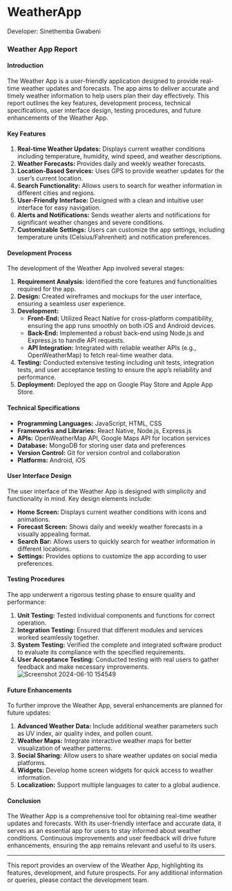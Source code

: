 # WeatherApp
Developer: Sinethemba Gwabeni

### Weather App Report

#### Introduction
The Weather App is a user-friendly application designed to provide real-time weather updates and forecasts. The app aims to deliver accurate and timely weather information to help users plan their day effectively. This report outlines the key features, development process, technical specifications, user interface design, testing procedures, and future enhancements of the Weather App.

#### Key Features
1. **Real-time Weather Updates:** Displays current weather conditions including temperature, humidity, wind speed, and weather descriptions.
2. **Weather Forecasts:** Provides daily and weekly weather forecasts.
3. **Location-Based Services:** Uses GPS to provide weather updates for the user’s current location.
4. **Search Functionality:** Allows users to search for weather information in different cities and regions.
5. **User-Friendly Interface:** Designed with a clean and intuitive user interface for easy navigation.
6. **Alerts and Notifications:** Sends weather alerts and notifications for significant weather changes and severe conditions.
7. **Customizable Settings:** Users can customize the app settings, including temperature units (Celsius/Fahrenheit) and notification preferences.

#### Development Process
The development of the Weather App involved several stages:

1. **Requirement Analysis:** Identified the core features and functionalities required for the app.
2. **Design:** Created wireframes and mockups for the user interface, ensuring a seamless user experience.
3. **Development:** 
    - **Front-End:** Utilized React Native for cross-platform compatibility, ensuring the app runs smoothly on both iOS and Android devices.
    - **Back-End:** Implemented a robust back-end using Node.js and Express.js to handle API requests.
    - **API Integration:** Integrated with reliable weather APIs (e.g., OpenWeatherMap) to fetch real-time weather data.
4. **Testing:** Conducted extensive testing including unit tests, integration tests, and user acceptance testing to ensure the app’s reliability and performance.
5. **Deployment:** Deployed the app on Google Play Store and Apple App Store.

#### Technical Specifications
- **Programming Languages:** JavaScript, HTML, CSS
- **Frameworks and Libraries:** React Native, Node.js, Express.js
- **APIs:** OpenWeatherMap API, Google Maps API for location services
- **Database:** MongoDB for storing user data and preferences
- **Version Control:** Git for version control and collaboration
- **Platforms:** Android, iOS

#### User Interface Design
The user interface of the Weather App is designed with simplicity and functionality in mind. Key design elements include:
- **Home Screen:** Displays current weather conditions with icons and animations.
- **Forecast Screen:** Shows daily and weekly weather forecasts in a visually appealing format.
- **Search Bar:** Allows users to quickly search for weather information in different locations.
- **Settings:** Provides options to customize the app according to user preferences.

#### Testing Procedures
The app underwent a rigorous testing phase to ensure quality and performance:
1. **Unit Testing:** Tested individual components and functions for correct operation.
2. **Integration Testing:** Ensured that different modules and services worked seamlessly together.
3. **System Testing:** Verified the complete and integrated software product to evaluate its compliance with the specified requirements.
4. **User Acceptance Testing:** Conducted testing with real users to gather feedback and make necessary improvements.
   ![Screenshot 2024-06-10 154549](https://github.com/ST10441450/WeatherApp/assets/160849581/c865c9ea-cd39-4247-8335-42b4c210db8a)

   


#### Future Enhancements
To further improve the Weather App, several enhancements are planned for future updates:
1. **Advanced Weather Data:** Include additional weather parameters such as UV index, air quality index, and pollen count.
2. **Weather Maps:** Integrate interactive weather maps for better visualization of weather patterns.
3. **Social Sharing:** Allow users to share weather updates on social media platforms.
4. **Widgets:** Develop home screen widgets for quick access to weather information.
5. **Localization:** Support multiple languages to cater to a global audience.

#### Conclusion
The Weather App is a comprehensive tool for obtaining real-time weather updates and forecasts. With its user-friendly interface and accurate data, it serves as an essential app for users to stay informed about weather conditions. Continuous improvements and user feedback will drive future enhancements, ensuring the app remains relevant and useful to its users.

---

This report provides an overview of the Weather App, highlighting its features, development, and future prospects. For any additional information or queries, please contact the development team.
